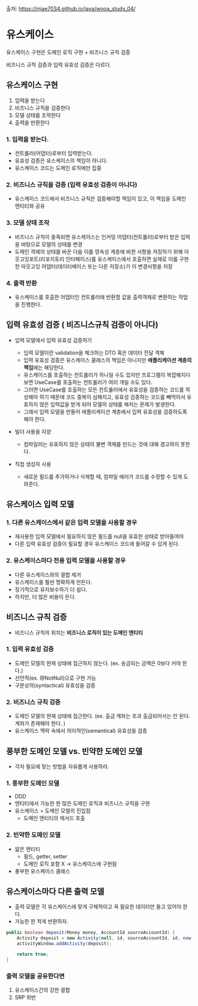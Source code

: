 출처: https://injae7034.github.io/java/wooa_study_04/

# 유스케이스 #
유스케이스 구현은 도메인 로직 구현 + 비즈니스 규칙 검증

비즈니스 규칙 검증과 입력 유효성 검증은 다르다.

## 유스케이스 구현 ##
1. 입력을 받는다
2. 비즈니스 규칙을 검증한다
3. 모델 상태를 조작한다
4. 출력을 반환한다

### 1. 입력을 받는다. ###
- 컨트롤러(어댑터)로부터 입력받는다.
- 유효성 검증은 유스케이스의 책임이 아니다.
- 유스케이스 코드는 도메인 로직에만 집중

### 2. 비즈니스 규칙을 검증 (입력 유효성 검증이 아니다) ###
- 유스케이스 코드에서 비즈니스 규칙은 검증해야할 책임이 있고, 이 책임을 도메인 엔티티와 공유

### 3. 모델 상태 조작 ###
- 비즈니스 규칙이 충족되면 유스케이스는 인커밍 어댑터(컨트롤러)로부터 받은 입력을 바탕으로 모델의 상태를 변경
- 도메인 객체의 상태를 바꾼 다음 이를 영속성 계층에 바뀐 사항을 저장하기 위해 아웃고잉포트(리포지토리 인터페이스)를 유스케이스에서 호출하면 실제로 이를 구현한 아웃고잉 어댑터(데이터베이스 또는 다른 저장소)가 이 변경사항을 저장

### 4. 출력 반환 ###
- 유스케이스를 호출한 어댑터인 컨트롤러에 반환할 값을 출력객체로 변환하는 작업을 진행한다.


## 입력 유효성 검증 ( 비즈니스규칙 검증이 아니다) ##
- 입력 모델에서 입력 유효성 검증하기
  + 입력 모델이란 validation을 체크하는 DTO 혹은 데이터 전달 객체
  + 입력 유효성 검증은 유스케이스 클래스의 책임은 아니지만 **애플리케이션 계층의 책임**에는 해당한다.
  + 유스케이스를 호출하는 컨트롤러가 하나일 수도 있지만 프로그램이 복잡해지다보면 UseCase를 호출하는 컨트롤러가 여러 개일 수도 있다.
  + 그러면 UseCase를 호출하는 모든 컨트롤러에서 유효성을 검증하는 코드를 작성해야 하기 때문에 코드 중복이 심해지고, 유효성 검증하는 코드를 빼먹어서 유효하지 않은 입력값을 받게 되어 모델의 상태를 해치는 문제가 발생한다.
  + 그래서 입력 모델을 만들어 애플리케이션 계층에서 입력 유효성을 검증하도록 해야 한다.

- 빌더 사용을 지양
  + 컴파일러는 유효하지 않은 상태의 불변 객체를 만드는 것에 대해 경고하지 못한다.

- 직접 생성자 사용
  + 새로운 필드를 추가하거나 삭제할 때, 컴파일 에러가 코드를 수정할 수 있게 도와준다.


## 유스케이스 입력 모델 ##

### 1. 다른 유스케이스에서 같은 입력 모델을 사용할 경우 ###
- 재사용한 입력 모델에서 필요하지 않은 필드를 null을 유효한 상태로 받아들여야
- 다른 입력 유효성 검증이 필요할 경우 유스케이스 코드에 들어갈 수 있게 된다.

### 2. 유스케이스마다 전용 입력 모델을 사용할 경우 ###
- 다른 유스케이스와의 결합 제거
- 유스케이스를 훨씬 명확하게 만든다.
- 장기적으로 유지보수하기 더 쉽다.
- 하지만, 더 많은 비용이 든다.


## 비즈니스 규칙 검증 ##
- 비즈니스 규칙의 위치는 **비즈니스 로직이 있는 도메인 엔티티**

### 1. 입력 유효성 검증 ###
- 도메인 모델의 현재 상태에 접근하지 않는다. (ex. 송금되는 금액은 0보다 커야 한다.)
- 선언적(ex. @NotNull)으로 구현 가능
- 구문상의(syntactical) 유효성을 검증

### 2. 비즈니스 규칙 검증 ###
- 도메인 모델의 현재 상태에 접근한다. (ex. 출금 계좌는 초과 출금되어서는 안 된다. 계좌가 존재해야 한다. )
- 유스케이스 맥락 속에서 의미적인(semantical) 유효성을 검증


## 풍부한 도메인 모델 vs. 빈약한 도메인 모델 ##
- 각자 필요에 맞는 방법을 자유롭게 사용하라.

### 1. 풍부한 도메인 모델 ###
- DDD
- 엔티티에서 가능한 한 많은 도메인 로직과 비즈니스 규칙을 구현
- 유스케이스 = 도메인 모델의 진입점
  + 도메인 엔티티의 메서드 호출

### 2. 빈약한 도메인 모델 ###
- 얇은 엔티티
  + 필드, getter, setter
  + 도메인 로직 포함 X → 유스케이스에 구현됨
- 풍부한 유스케이스 클래스


## 유스케이스마다 다른 출력 모델 ##
- 출력 모델은 각 유스케이스에 맞게 구체적이고 꼭 필요한 데이터만 들고 있어야 한다.
- 가능한 한 적게 반환하자.

````java
public boolean deposit(Money money, AccountId sourceAccountId) {
    Activity deposit = new Activity(null, id, sourceAccountId, id, now(), money);
    activityWindow.addActivity(deposit);

    return true;
}
````
### 출력 모델을 공유한다면 ###
1. 유스케이스간의 강한 결합
2. SRP 위반
